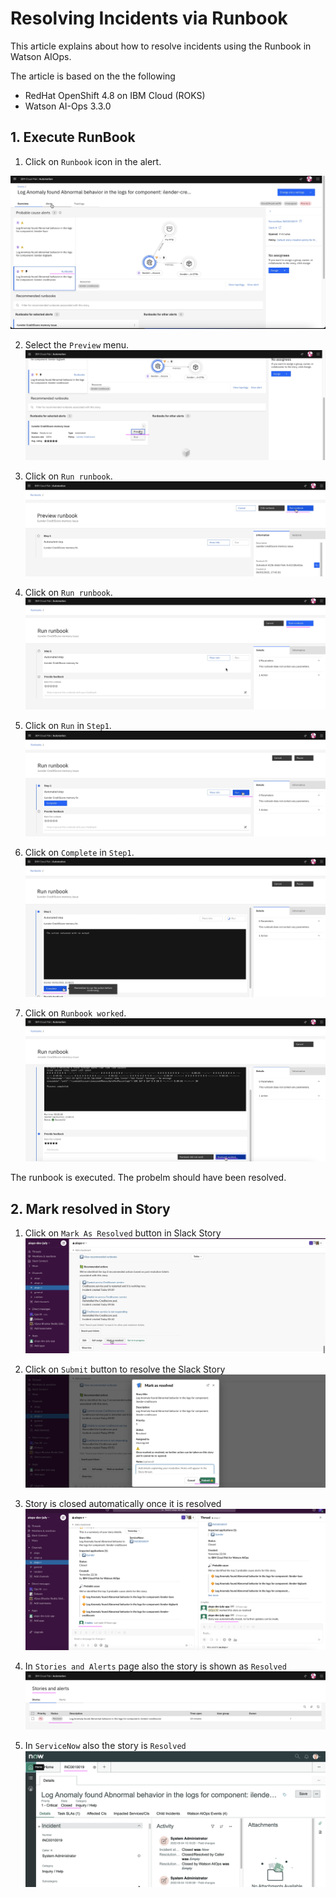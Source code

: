 # Resolving Incidents via Runbook

This article explains about how to resolve incidents using the Runbook  in Watson AIOps.

The article is based on the the following

- RedHat OpenShift 4.8 on IBM Cloud (ROKS)
- Watson AI-Ops 3.3.0

## 1. Execute RunBook 

1. Click on `Runbook` icon in the alert.

![Story Viewer](./images/webconsole/i-31.png)

2. Select the `Preview` menu.
![Story Viewer](./images/webconsole/i-51.png)

3. Click on `Run runbook`.
![Story Viewer](./images/webconsole/i-52.png)

4. Click on `Run runbook`.
![Story Viewer](./images/webconsole/i-53.png)

5. Click on `Run` in `Step1`.
![Story Viewer](./images/webconsole/i-55.png)

6. Click on `Complete` in `Step1`.
![Story Viewer](./images/webconsole/i-56.png)

7. Click on `Runbook worked`.
![Story Viewer](./images/webconsole/i-57.png)

The runbook is executed. The probelm should have been resolved.

## 2. Mark resolved in Story

1. Click on  `Mark As Resolved` button in Slack Story
![Slack Story](./images/resolve/i-01.png)

2. Click on  `Submit` button to resolve the Slack Story
![Slack Story](./images/resolve/i-02.png)

3. Story is closed automatically once it is resolved
![Slack Story](./images/resolve/i-03.png)

4. In `Stories and Alerts` page also the story is shown as `Resolved`
![Slack Story](./images/resolve/i-04.png)

5. In `ServiceNow` also the story is `Resolved`
![Slack Story](./images/resolve/i-05.png)


